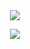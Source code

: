 <div align="center">
  <a href="https://budtmo.github.io"><img src="https://github-readme-stats.vercel.app/api?username=budtmo&hide=contribs&count_private=true&show_icons=true"></a>
  
  <a href="https://budtmo.github.io"><img src="https://github-readme-stats.vercel.app/api/top-langs/?username=budtmo"></a>
</p>
